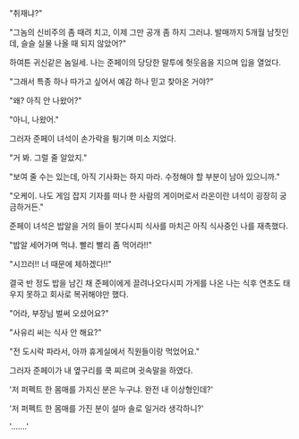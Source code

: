 "취재냐?" 

"그놈의 신비주의 좀 때려 치고, 이제 그만 공개 좀 하지 그러냐. 발매까지 5개월 남짓인데, 슬슬 실물 나올 때 되지 않았어?" 

하여튼 귀신같은 놈일세. 나는 준페이의 당당한 말투에 헛웃음을 지으며 입을 열었다.

"그래서 특종 하나 따가고 싶어서 예감 하나 믿고 찾아온 거야?" 

"왜? 아직 안 나왔어?" 

"아니, 나왔어." 

그러자 준페이 녀석이 손가락을 튕기며 미소 지었다.

"거 봐. 그럴 줄 알았지." 

"보여 줄 수는 있는데, 아직 기사화는 하지 마라. 수정해야 할 부분이 남아 있으니까." 

"오케이. 나도 게임 잡지 기자를 떠나 한 사람의 게이머로서 라온이란 녀석이 굉장히 궁금하거든." 

준페이 녀석은 밥알을 거의 들이 붓다시피 식사를 마치곤 아직 식사중인 나를 재촉했다.

"밥알 세어가며 먹냐. 빨리 빨리 좀 먹어라!!" 

"시끄러!! 너 때문에 체하겠다!!" 

결국 반 정도 밥을 남긴 채 준페이에게 끌려나오다시피 가게를 나온 나는 식후 연초도 태우지 못하고 회사로 복귀해야만 했다.

"어라, 부장님 벌써 오셨어요?" 

"사유리 씨는 식사 안 해요?" 

"전 도시락 파라서, 아까 휴게실에서 직원들이랑 먹었어요." 

그러자 준페이가 내 옆구리를 쿡 찌르며 귓속말을 하였다.

'저 퍼펙트 한 몸매를 가지신 분은 누구냐. 완전 내 이상형인데?' 

'저 퍼펙트 한 몸매를 가진 분이 설마 솔로 일거라 생각하니?' 

'…….' 